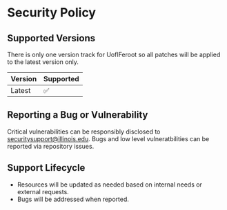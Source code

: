 # Security Policy

## Supported Versions

There is only one version track for UofIFeroot so all patches will be applied to the latest version only.

| Version | Supported          |
| ------- | ------------------ |
| Latest  | :white_check_mark: |

## Reporting a Bug or Vulnerability

Critical vulnerabilities can be responsibly disclosed to [securitysupport@illinois.edu](mailto:securitysupport@illinois.edu). Bugs and low level vulneratbilities can be reported via repository issues.

## Support Lifecycle

- Resources will be updated as needed based on internal needs or external requests.
- Bugs will be addressed when reported.
